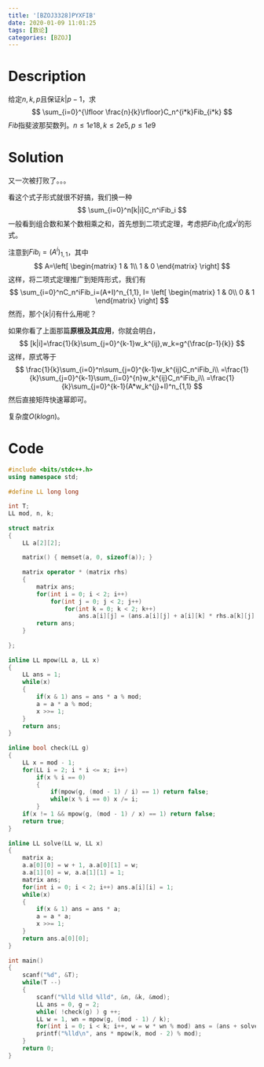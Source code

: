 ```yaml
---
title: '[BZOJ3328]PYXFIB'
date: 2020-01-09 11:01:25
tags: [数论]
categories: [BZOJ]
---
```


# Description

给定$n,k,p$且保证$k|p-1$，求
$$
\sum_{i=0}^{\lfloor \frac{n}{k}\rfloor}C_n^{i*k}Fib_{i*k}
$$
$Fib$指斐波那契数列。$n\le 1e18,k\le 2e5,p\le 1e9$

<!--more-->

# Solution

又一次被打败了。。。

看这个式子形式就很不好搞，我们换一种
$$
\sum_{i=0}^n[k|i]C_n^iFib_i
$$
一般看到组合数和某个数相乘之和，首先想到二项式定理，考虑把$Fib_i$化成$x^i$的形式。

注意到$Fib_i=(A^i)_{1,1}$，其中
$$
A=\left[
\begin{matrix}
1 & 1\\
1 & 0
\end{matrix}
\right]
$$
这样，将二项式定理推广到矩阵形式，我们有
$$
\sum_{i=0}^nC_n^iFib_i=(A+I)^n_{1,1},
I=
\left[
\begin{matrix}
1 & 0\\
0 & 1
\end{matrix}
\right]
$$
然而，那个$[k|i]$有什么用呢？

如果你看了上面那篇**原根及其应用**，你就会明白，
$$
[k|i]=\frac{1}{k}\sum_{j=0}^{k-1}w_k^{ij},w_k=g^{\frac{p-1}{k}}
$$
这样，原式等于
$$
\frac{1}{k}\sum_{i=0}^n\sum_{j=0}^{k-1}w_k^{ij}C_n^iFib_i\\
=\frac{1}{k}\sum_{j=0}^{k-1}\sum_{i=0}^{n}w_k^{ij}C_n^iFib_i\\
=\frac{1}{k}\sum_{j=0}^{k-1}(A*w_k^{j}+I)^n_{1,1}
$$
然后直接矩阵快速幂即可。

复杂度$O(klogn)$。

# Code

```c++
#include <bits/stdc++.h>
using namespace std;
 
#define LL long long
 
int T;
LL mod, n, k;
 
struct matrix
{
    LL a[2][2];
 
    matrix() { memset(a, 0, sizeof(a)); }
 
    matrix operator * (matrix rhs)
    {
        matrix ans;
        for(int i = 0; i < 2; i++)
            for(int j = 0; j < 2; j++)
                for(int k = 0; k < 2; k++)
                    ans.a[i][j] = (ans.a[i][j] + a[i][k] * rhs.a[k][j] % mod) % mod;
        return ans;
    }
 
};
 
inline LL mpow(LL a, LL x)
{
    LL ans = 1;
    while(x)
    {
        if(x & 1) ans = ans * a % mod;
        a = a * a % mod;
        x >>= 1;
    }
    return ans;
}
 
inline bool check(LL g)
{
    LL x = mod - 1;
    for(LL i = 2; i * i <= x; i++)
        if(x % i == 0)
        {
            if(mpow(g, (mod - 1) / i) == 1) return false;
            while(x % i == 0) x /= i;
        }
    if(x != 1 && mpow(g, (mod - 1) / x) == 1) return false;
    return true;
}
 
inline LL solve(LL w, LL x)
{
    matrix a;
    a.a[0][0] = w + 1, a.a[0][1] = w;
    a.a[1][0] = w, a.a[1][1] = 1;
    matrix ans;
    for(int i = 0; i < 2; i++) ans.a[i][i] = 1;
    while(x)
    {
        if(x & 1) ans = ans * a;
        a = a * a;
        x >>= 1;
    }
    return ans.a[0][0];
}
 
int main()
{
    scanf("%d", &T);
    while(T --)
    {
        scanf("%lld %lld %lld", &n, &k, &mod);
        LL ans = 0, g = 2;
        while( !check(g) ) g ++;
        LL w = 1, wn = mpow(g, (mod - 1) / k);
        for(int i = 0; i < k; i++, w = w * wn % mod) ans = (ans + solve(w, n)) % mod;
        printf("%lld\n", ans * mpow(k, mod - 2) % mod);
    }
    return 0;
}
```

